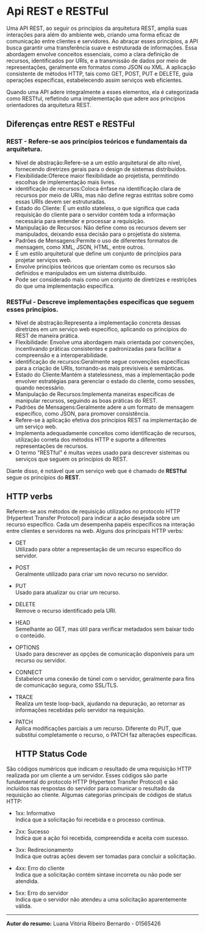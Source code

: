  # Api REST e RESTFul

   <p>Uma API REST, ao seguir os princípios da arquitetura REST, amplia suas interações para além do ambiente web, criando uma forma eficaz de comunicação entre clientes e servidores. Ao abraçar esses princípios, a API busca garantir uma transferência suave e estruturada de informações. Essa abordagem envolve conceitos essenciais, como a clara definição de recursos, identificados por URIs, e a transmissão de dados por meio de representações, geralmente em formatos como JSON ou XML. A aplicação consistente de métodos HTTP, tais como GET, POST, PUT e DELETE, guia operações específicas, estabelecendo assim serviços web eficientes.</p>
    
<p>Quando uma API adere integralmente a esses elementos, ela é categorizada como RESTful, refletindo uma implementação que adere aos princípios orientadores da arquitetura REST.</p>
 
## Diferenças entre REST e RESTFul


### REST -  Refere-se aos princípios teóricos e fundamentais da arquitetura.
- Nível de abstração:Refere-se a um estilo arquitetural de alto nível, fornecendo diretrizes gerais para o design de sistemas distribuídos.
- Flexibilidade:Oferece maior flexibilidade ao projetista, permitindo escolhas de implementação mais livres.
- identificação de recursos:Coloca ênfase na identificação clara de recursos por meio de URIs, mas não define regras estritas sobre como essas URIs devem ser estruturadas.
- Estado do Cliente: É um estilo stateless, o que significa que cada requisição do cliente para o servidor contém toda a informação necessária para entender e processar a requisição.
- Manipulação de Recursos: Não define como os recursos devem ser manipulados, deixando essa decisão para o projetista do sistema.
- Padrões de Mensagens:Permite o uso de diferentes formatos de mensagem, como XML, JSON, HTML, entre outros.
- É um estilo arquitetural que define um conjunto de princípios para projetar serviços web.
- Envolve princípios teóricos que orientam como os recursos são definidos e manipulados em um sistema distribuído.
- Pode ser considerado mais como um conjunto de diretrizes e restrições do que uma implementação específica.

### RESTFul - Descreve implementações específicas que seguem esses princípios.
- Nível de abstração:Representa a implementação concreta dessas diretrizes em um serviço web específico, aplicando os princípios do REST de maneira prática.
- Flexibilidade: Envolve uma abordagem mais orientada por convenções, incentivando práticas consistentes e padronizadas para facilitar a compreensão e a interoperabilidade.
- identificação de recursos:Geralmente segue convenções específicas para a criação de URIs, tornando-as mais previsíveis e semânticas.
- Estado do Cliente:Mantém a statelessness, mas a implementação pode envolver estratégias para gerenciar o estado do cliente, como sessões, quando necessário.
- Manipulação de Recursos:Implementa maneiras específicas de manipular recursos, seguindo as boas práticas do REST.
- Padrões de Mensagens:Geralmente adere a um formato de mensagem específico, como JSON, para promover consistência.
- Refere-se à aplicação efetiva dos princípios REST na implementação de um serviço web.
- Implementa adequadamente conceitos como identificação de recursos, utilização correta dos métodos HTTP e suporte a diferentes representações de recursos.
- O termo "RESTful" é muitas vezes usado para descrever sistemas ou serviços que seguem os princípios do REST.

Diante disso, é notável que um serviço web que é chamado de **RESTful** segue os princípios do **REST**.

  ## HTTP verbs

  <p>Referem-se aos métodos de requisição utilizados no protocolo HTTP (Hypertext Transfer Protocol) para indicar a ação desejada sobre um recurso específico. Cada um desempenha papéis específicos na interação entre clientes e servidores na web. Alguns dos principais HTTP verbs:</p>

- <p>GET<br>
  Utilizado para obter a representação de um recurso específico do servidor.</p>

- <p>POST<br>
   Geralmente utilizado para criar um novo recurso no servidor.</p>
   
- <p>PUT<br>
   Usado para atualizar ou criar um recurso.</p>

- <p>DELETE<br>
    Remove o recurso identificado pela URI.</p>

- <p>HEAD<br>
     Semelhante ao GET, mas útil para verificar metadados sem baixar todo o conteúdo.</p>

- <p>OPTIONS<br>
     Usado para descrever as opções de comunicação disponíveis para um recurso ou servidor.</p>

- <p>CONNECT<br>
     Estabelece uma conexão de túnel com o servidor, geralmente para fins de comunicação segura, como SSL/TLS.</p>

- <p>TRACE<br>
     Realiza um teste loop-back, ajudando na depuração, ao retornar as informações recebidas pelo servidor na requisição.</p>

- <p>PATCH<br>
   Aplica modificações parciais a um recurso. Diferente do PUT, que substitui completamente o recurso, o PATCH faz alterações específicas.</p>

     ## HTTP Status Code
  
<p>São códigos numéricos que indicam o resultado de uma requisição HTTP realizada por um cliente a um servidor. Esses códigos são parte fundamental do protocolo HTTP (Hypertext Transfer Protocol) e são incluídos nas respostas do servidor para comunicar o resultado da requisição ao cliente. Algumas categorias principais de códigos de status HTTP:</p>

- <p>1xx: Informativo<br>
   Indica que a solicitação foi recebida e o processo continua.</p>

- <p>2xx: Sucesso<br>
   Indica que a ação foi recebida, compreendida e aceita com sucesso.</p>

- <p>3xx: Redirecionamento<br>
   Indica que outras ações devem ser tomadas para concluir a solicitação.</p>

- <p>4xx: Erro do cliente<br>
   Indica que a solicitação contém sintaxe incorreta ou não pode ser atendida.</p>

- <p>5xx: Erro do servidor<br>
    Indica que o servidor não atendeu a uma solicitação aparentemente válida.</p>

 ---

 **Autor do resumo:**  Luana Vitória Ribeiro Bernardo - 01565426
 



  

    

    
    
